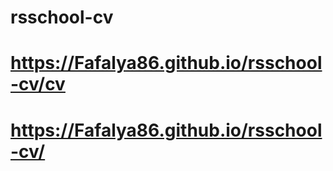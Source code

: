 # rsschool-cv
# https://Fafalya86.github.io/rsschool-cv/cv
# https://Fafalya86.github.io/rsschool-cv/
